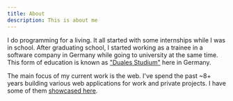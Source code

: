 ```yaml
---
title: About
description: This is about me
---
```


I do programming for a living. It all started with some internships while I was in school. After graduating school, I started
working as a trainee in a software company in Germany while going to university at the same time. This form of education is known
as ["Duales Studium"](http://dualesstudiuminformatik.de/) here in Germany.

The main focus of my current work is the web. I've spend the past ~8+ years building various web applications for work and
private projects. I have some of them [showcased here](/projects).
